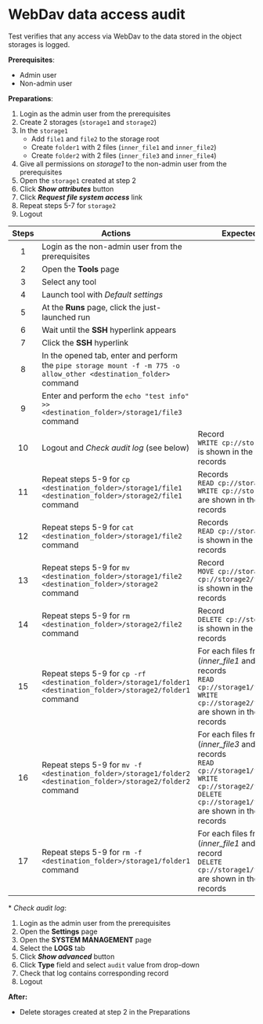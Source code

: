 # WebDav data access audit

Test verifies that any access via WebDav to the data stored in the object storages is logged.

**Prerequisites**:
- Admin user
- Non-admin user

**Preparations**:
1. Login as the admin user from the prerequisites 
2. Create 2 storages (`storage1` and `storage2`)
3. In the `storage1`
    - Add `file1` and `file2` to the storage root
    - Create `folder1` with 2 files (`inner_file1` and `inner_file2`)
    - Create `folder2` with 2 files (`inner_file3` and `inner_file4`)
4. Give all permissions on *storage1* to the non-admin user from the prerequisites
5. Open the `storage1` created at step 2
6. Click ***Show attributes*** button 
7. Click ***Request file system access*** link 
8. Repeat steps 5-7 for `storage2`
9. Logout

| Steps | Actions | Expected results |
| :---: | --- | --- |
| 1 | Login as the non-admin user from the prerequisites | |
| 2 | Open the **Tools** page | |
| 3 | Select any tool | |
| 4 | Launch tool with *Default settings* | |
| 5 | At the **Runs** page, click the just-launched run | |
| 6 | Wait until the **SSH** hyperlink appears | |
| 7 | Click the **SSH** hyperlink | |
| 8 | In the opened tab, enter and perform the `pipe storage mount -f -m 775 -o allow_other <destination_folder>` command | |
| 9 | Enter and perform the `echo "test info" >> <destination_folder>/storage1/file3` command | |
| 10 | Logout and _Check audit log_ (see below) | Record <br> `WRITE cp://storage1/file3` <br> is shown in the top of logs records |
| 11 | Repeat steps 5-9 for `cp <destination_folder>/storage1/file1 <destination_folder>/storage2/file1` command | Records <br>`READ cp://storage1/file1` <br> `WRITE cp://storage2/file1` <br> are shown in the top of logs records |
| 12 |Repeat steps 5-9 for `cat <destination_folder>/storage1/file2` command | Records <br>`READ cp://storage1/file2` <br> is shown in the top of logs records |
| 13 | Repeat steps 5-9 for `mv <destination_folder>/storage1/file2 <destination_folder>/storage2` command | Record <br> `MOVE cp://storage1/file2 cp://storage2/file2` <br> is shown in the top of logs records |
| 14 | Repeat steps 5-9 for `rm <destination_folder>/storage2/file2` command | Record <br> `DELETE cp://storage2/file2` <br> is shown in the top of logs records |
| 15 | Repeat steps 5-9 for `cp -rf <destination_folder>/storage1/folder1 <destination_folder>/storage2/folder1` command | For each files from folder1 (*inner_file1* and *inner_file2*) records <br>`READ cp://storage1/folder1/<file>` <br> `WRITE cp://storage2/folder1/<file>` <br> are shown in the top of logs records |
| 16 | Repeat steps 5-9 for `mv -f <destination_folder>/storage1/folder2 <destination_folder>/storage2/folder2` command | For each files from folder2 (*inner_file3* and *inner_file4*) records <br> `READ cp://storage1/folder2/<file>` <br> `WRITE cp://storage2/folder2/<file>` <br> `DELETE cp://storage1/folder2/<file>` <br> are shown in the top of logs records |
| 17 | Repeat steps 5-9 for `rm -f  <destination_folder>/storage1/folder1` command | For each files from folder1 (*inner_file1* and *inner_file2*) record <br> `DELETE cp://storage1/folder1/<file>` <br> are shown in the top of logs records |


\* _Check audit log_:
1. Login as the admin user from the prerequisites
2. Open the **Settings** page
3. Open the **SYSTEM MANAGEMENT** page
4. Select the **LOGS** tab
5. Click ***Show advanced*** button
6. Click **Type** field and select `audit` value from drop-down
7. Check that log contains corresponding record
8. Logout

**After:**
- Delete storages created at step 2 in the Preparations
